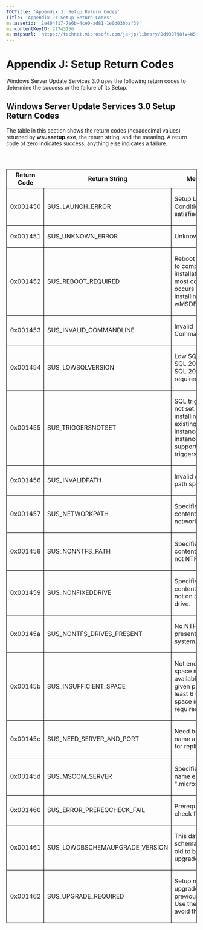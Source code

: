 ```yaml
---
TOCTitle: 'Appendix J: Setup Return Codes'
Title: 'Appendix J: Setup Return Codes'
ms:assetid: '1e404f17-7e6b-4ce0-ad81-1e0d03bbaf39'
ms:contentKeyID: 21743156
ms:mtpsurl: 'https://technet.microsoft.com/ja-jp/library/Dd939798(v=WS.10)'
---
```


Appendix J: Setup Return Codes
==============================

Windows Server Update Services 3.0 uses the following return codes to determine the success or the failure of its Setup.

Windows Server Update Services 3.0 Setup Return Codes
-----------------------------------------------------

The table in this section shows the return codes (hexadecimal values) returned by **wsussetup.exe**, the return string, and the meaning. A return code of zero indicates success; anything else indicates a failure.

###  

<p> </p>
<table style="border:1px solid black;">
<colgroup>
<col width="33%" />
<col width="33%" />
<col width="33%" />
</colgroup>
<thead>
<tr class="header">
<th>Return Code</th>
<th>Return String</th>
<th>Meaning</th>
</tr>
</thead>
<tbody>
<tr class="odd">
<td style="border:1px solid black;"><p>0x001450</p></td>
<td style="border:1px solid black;"><p>SUS_LAUNCH_ERROR</p></td>
<td style="border:1px solid black;"><p>Setup Launch Conditions not satisfied.</p></td>
</tr>
<tr class="even">
<td style="border:1px solid black;"><p>0x001451</p></td>
<td style="border:1px solid black;"><p>SUS_UNKNOWN_ERROR</p></td>
<td style="border:1px solid black;"><p>Unknown error.</p></td>
</tr>
<tr class="odd">
<td style="border:1px solid black;"><p>0x001452</p></td>
<td style="border:1px solid black;"><p>SUS_REBOOT_REQUIRED</p></td>
<td style="border:1px solid black;"><p>Reboot required to complete the installation. This most commonly occurs when installing wMSDE.</p></td>
</tr>
<tr class="even">
<td style="border:1px solid black;"><p>0x001453</p></td>
<td style="border:1px solid black;"><p>SUS_INVALID_COMMANDLINE</p></td>
<td style="border:1px solid black;"><p>Invalid CommandLine</p></td>
</tr>
<tr class="odd">
<td style="border:1px solid black;"><p>0x001454</p></td>
<td style="border:1px solid black;"><p>SUS_LOWSQLVERSION</p></td>
<td style="border:1px solid black;"><p>Low SQL version. SQL 2005 or SQL 2008 is required.</p></td>
</tr>
<tr class="even">
<td style="border:1px solid black;"><p>0x001455</p></td>
<td style="border:1px solid black;"><p>SUS_TRIGGERSNOTSET</p></td>
<td style="border:1px solid black;"><p>SQL triggers are not set. When installing on an existing SQL instance, that instance must support nested triggers.</p></td>
</tr>
<tr class="odd">
<td style="border:1px solid black;"><p>0x001456</p></td>
<td style="border:1px solid black;"><p>SUS_INVALIDPATH</p></td>
<td style="border:1px solid black;"><p>Invalid content path specified.</p></td>
</tr>
<tr class="even">
<td style="border:1px solid black;"><p>0x001457</p></td>
<td style="border:1px solid black;"><p>SUS_NETWORKPATH</p></td>
<td style="border:1px solid black;"><p>Specified content path is a network path.</p></td>
</tr>
<tr class="odd">
<td style="border:1px solid black;"><p>0x001458</p></td>
<td style="border:1px solid black;"><p>SUS_NONNTFS_PATH</p></td>
<td style="border:1px solid black;"><p>Specified content path is not NTFS.</p></td>
</tr>
<tr class="even">
<td style="border:1px solid black;"><p>0x001459</p></td>
<td style="border:1px solid black;"><p>SUS_NONFIXEDDRIVE</p></td>
<td style="border:1px solid black;"><p>Specified content path is not on a fixed drive.</p></td>
</tr>
<tr class="odd">
<td style="border:1px solid black;"><p>0x00145a</p></td>
<td style="border:1px solid black;"><p>SUS_NONTFS_DRIVES_PRESENT</p></td>
<td style="border:1px solid black;"><p>No NTFS drives present on the system.</p></td>
</tr>
<tr class="even">
<td style="border:1px solid black;"><p>0x00145b</p></td>
<td style="border:1px solid black;"><p>SUS_INSUFFICIENT_SPACE</p></td>
<td style="border:1px solid black;"><p>Not enough space is available at the given path. At least 6 GB of space is required.</p></td>
</tr>
<tr class="odd">
<td style="border:1px solid black;"><p>0x00145c</p></td>
<td style="border:1px solid black;"><p>SUS_NEED_SERVER_AND_PORT</p></td>
<td style="border:1px solid black;"><p>Need both server name and port for replica mode.</p></td>
</tr>
<tr class="even">
<td style="border:1px solid black;"><p>0x00145d</p></td>
<td style="border:1px solid black;"><p>SUS_MSCOM_SERVER</p></td>
<td style="border:1px solid black;"><p>Specified server name ends in &quot;.microsoft.com&quot;.</p></td>
</tr>
<tr class="odd">
<td style="border:1px solid black;"><p>0x001460</p></td>
<td style="border:1px solid black;"><p>SUS_ERROR_PREREQCHECK_FAIL</p></td>
<td style="border:1px solid black;"><p>Prerequisite check failed.</p></td>
</tr>
<tr class="even">
<td style="border:1px solid black;"><p>0x001461</p></td>
<td style="border:1px solid black;"><p>SUS_LOWDBSCHEMAUPGRADE_VERSION</p></td>
<td style="border:1px solid black;"><p>This database schema is too old to be upgraded.</p></td>
</tr>
<tr class="odd">
<td style="border:1px solid black;"><p>0x001462</p></td>
<td style="border:1px solid black;"><p>SUS_UPGRADE_REQUIRED</p></td>
<td style="border:1px solid black;"><p>Setup needs to upgrade from a previous version. Use the /G to avoid this error.</p></td>
</tr>
</tbody>
</table>

